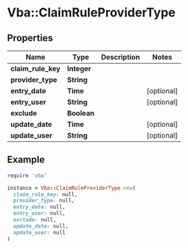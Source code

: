 # Vba::ClaimRuleProviderType

## Properties

| Name | Type | Description | Notes |
| ---- | ---- | ----------- | ----- |
| **claim_rule_key** | **Integer** |  |  |
| **provider_type** | **String** |  |  |
| **entry_date** | **Time** |  | [optional] |
| **entry_user** | **String** |  | [optional] |
| **exclude** | **Boolean** |  |  |
| **update_date** | **Time** |  | [optional] |
| **update_user** | **String** |  | [optional] |

## Example

```ruby
require 'vba'

instance = Vba::ClaimRuleProviderType.new(
  claim_rule_key: null,
  provider_type: null,
  entry_date: null,
  entry_user: null,
  exclude: null,
  update_date: null,
  update_user: null
)
```

